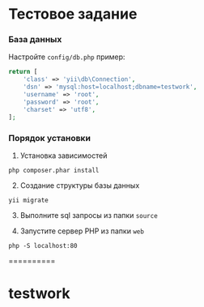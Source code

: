 Тестовое задание
================

### База данных

Настройте `config/db.php` пример:

```php
return [
    'class' => 'yii\db\Connection',
    'dsn' => 'mysql:host=localhost;dbname=testwork',
    'username' => 'root',
    'password' => 'root',
    'charset' => 'utf8',
];
```

### Порядок установки

1. Установка зависимостей

~~~
php composer.phar install
~~~

2. Создание структуры базы данных

~~~
yii migrate
~~~

3. Выполните sql запросы из папки `source`

4. Запустите сервер PHP из папки `web`

~~~
php -S localhost:80
~~~

==========
# testwork
